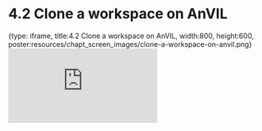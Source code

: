 # 4.2 Clone a workspace on AnVIL
 
{type: iframe, title:4.2 Clone a workspace on AnVIL, width:800, height:600, poster:resources/chapt_screen_images/clone-a-workspace-on-anvil.png}
![](https://sayumiyork.github.io/c-moor-ottr-generic/clone-a-workspace-on-anvil.html)
 

 
